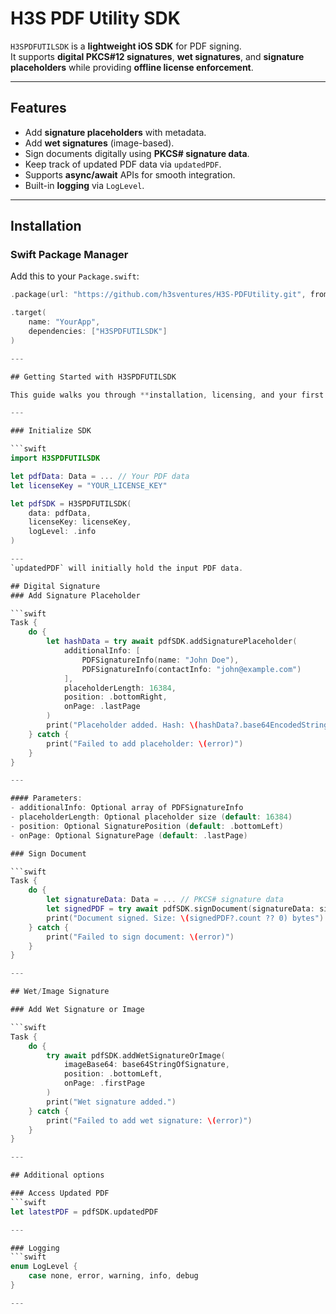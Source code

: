 # H3S PDF Utility SDK

`H3SPDFUTILSDK` is a **lightweight iOS SDK** for PDF signing.  
It supports **digital PKCS#12 signatures**, **wet signatures**, and **signature placeholders** while providing **offline license enforcement**.

---

## Features
- Add **signature placeholders** with metadata.  
- Add **wet signatures** (image-based).  
- Sign documents digitally using **PKCS# signature data**.  
- Keep track of updated PDF data via `updatedPDF`.  
- Supports **async/await** APIs for smooth integration.  
- Built-in **logging** via `LogLevel`.  

---

## Installation

### Swift Package Manager
Add this to your `Package.swift`:

```swift
.package(url: "https://github.com/h3sventures/H3S-PDFUtility.git", from: "1.0.0")

.target(
    name: "YourApp",
    dependencies: ["H3SPDFUTILSDK"]
)

---

## Getting Started with H3SPDFUTILSDK

This guide walks you through **installation, licensing, and your first signature**.

---

### Initialize SDK

```swift
import H3SPDFUTILSDK

let pdfData: Data = ... // Your PDF data
let licenseKey = "YOUR_LICENSE_KEY"

let pdfSDK = H3SPDFUTILSDK(
    data: pdfData,
    licenseKey: licenseKey,
    logLevel: .info
)

---
`updatedPDF` will initially hold the input PDF data.

## Digital Signature
### Add Signature Placeholder

```swift
Task {
    do {
        let hashData = try await pdfSDK.addSignaturePlaceholder(
            additionalInfo: [
                PDFSignatureInfo(name: "John Doe"),
                PDFSignatureInfo(contactInfo: "john@example.com")
            ],
            placeholderLength: 16384,
            position: .bottomRight,
            onPage: .lastPage
        )
        print("Placeholder added. Hash: \(hashData?.base64EncodedString() ?? "N/A")")
    } catch {
        print("Failed to add placeholder: \(error)")
    }
}

---

#### Parameters:
- additionalInfo: Optional array of PDFSignatureInfo
- placeholderLength: Optional placeholder size (default: 16384)
- position: Optional SignaturePosition (default: .bottomLeft)
- onPage: Optional SignaturePage (default: .lastPage)

### Sign Document

```swift
Task {
    do {
        let signatureData: Data = ... // PKCS# signature data
        let signedPDF = try await pdfSDK.signDocument(signatureData: signatureData)
        print("Document signed. Size: \(signedPDF?.count ?? 0) bytes")
    } catch {
        print("Failed to sign document: \(error)")
    }
}

---

## Wet/Image Signature

### Add Wet Signature or Image

```swift
Task {
    do {
        try await pdfSDK.addWetSignatureOrImage(
            imageBase64: base64StringOfSignature,
            position: .bottomLeft,
            onPage: .firstPage
        )
        print("Wet signature added.")
    } catch {
        print("Failed to add wet signature: \(error)")
    }
}

---

## Additional options

### Access Updated PDF
```swift
let latestPDF = pdfSDK.updatedPDF

---

### Logging
```swift
enum LogLevel {
    case none, error, warning, info, debug
}

---